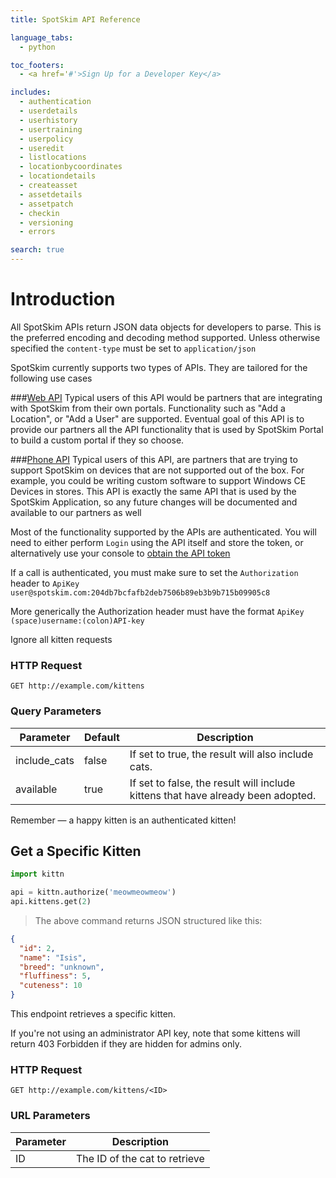 ```yaml
---
title: SpotSkim API Reference

language_tabs:
  - python

toc_footers:
  - <a href='#'>Sign Up for a Developer Key</a>

includes:
  - authentication
  - userdetails
  - userhistory
  - usertraining
  - userpolicy
  - useredit
  - listlocations
  - locationbycoordinates
  - locationdetails
  - createasset
  - assetdetails
  - assetpatch
  - checkin
  - versioning
  - errors

search: true
---
```

# Introduction
All SpotSkim APIs return JSON data objects for developers to parse. This is the preferred encoding and decoding method supported. Unless otherwise specified the `content-type` must be set to `application/json`

SpotSkim currently supports two types of APIs. They are tailored for the following use cases

###[Web API](#web-api)
Typical users of this API would be partners that are integrating with SpotSkim from their own portals. Functionality such as "Add a Location", or "Add a User" are supported. Eventual goal of this API is to provide our partners all the API functionality that is used by SpotSkim Portal to build a custom portal if they so choose.  

###[Phone API](#phone-api)
Typical users of this API, are partners that are trying to support SpotSkim on devices that are not supported out of the box. For example, you could be writing custom software to support Windows CE Devices in stores. 
This API is exactly the same API that is used by the SpotSkim Application, so any future changes will be documented and available to our partners as well

Most of the functionality supported by the APIs are authenticated. You will need to either perform `Login` using the API itself and store the token, or alternatively use your console to [obtain the API token](#obtaining-tokens)

If a call is authenticated, you must make sure to set the `Authorization` header to `ApiKey user@spotskim.com:204db7bcfafb2deb7506b89eb3b9b715b09905c8`

More generically the Authorization header must have the format 
`ApiKey (space)username:(colon)API-key`

<aside class="success">
  Ignore all kitten requests
</aside>

### HTTP Request

`GET http://example.com/kittens`

### Query Parameters

Parameter | Default | Description
--------- | ------- | -----------
include_cats | false | If set to true, the result will also include cats.
available | true | If set to false, the result will include kittens that have already been adopted.

<aside class="success">
Remember — a happy kitten is an authenticated kitten!
</aside>

## Get a Specific Kitten

```python
import kittn

api = kittn.authorize('meowmeowmeow')
api.kittens.get(2)
```

> The above command returns JSON structured like this:

```json
{
  "id": 2,
  "name": "Isis",
  "breed": "unknown",
  "fluffiness": 5,
  "cuteness": 10
}
```

This endpoint retrieves a specific kitten.

<aside class="warning">If you're not using an administrator API key, note that some kittens will return 403 Forbidden if they are hidden for admins only.</aside>

### HTTP Request

`GET http://example.com/kittens/<ID>`

### URL Parameters

Parameter | Description
--------- | -----------
ID | The ID of the cat to retrieve

